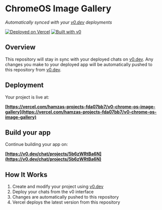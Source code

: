 # ChromeOS Image Gallery

*Automatically synced with your [v0.dev](https://v0.dev) deployments*

[![Deployed on Vercel](https://img.shields.io/badge/Deployed%20on-Vercel-black?style=for-the-badge&logo=vercel)](https://vercel.com/hamzas-projects-fda07bb7/v0-chrome-os-image-gallery)
[![Built with v0](https://img.shields.io/badge/Built%20with-v0.dev-black?style=for-the-badge)](https://v0.dev/chat/projects/5b6zWRtBa6N)

## Overview

This repository will stay in sync with your deployed chats on [v0.dev](https://v0.dev).
Any changes you make to your deployed app will be automatically pushed to this repository from [v0.dev](https://v0.dev).

## Deployment

Your project is live at:

**[https://vercel.com/hamzas-projects-fda07bb7/v0-chrome-os-image-gallery](https://vercel.com/hamzas-projects-fda07bb7/v0-chrome-os-image-gallery)**

## Build your app

Continue building your app on:

**[https://v0.dev/chat/projects/5b6zWRtBa6N](https://v0.dev/chat/projects/5b6zWRtBa6N)**

## How It Works

1. Create and modify your project using [v0.dev](https://v0.dev)
2. Deploy your chats from the v0 interface
3. Changes are automatically pushed to this repository
4. Vercel deploys the latest version from this repository

